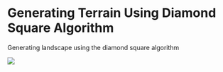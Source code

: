 # Generating Terrain Using Diamond Square Algorithm

Generating landscape using the diamond square algorithm

![](http://i.imgur.com/RCGyEND.gif)
